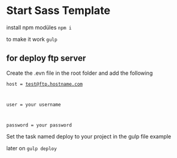 # Start Sass Template

install npm modüles
<code>npm i </code>

to make it work
<code>gulp </code>

## for deploy ftp server
Create the .evn file in the root folder and add the following

<code>host = test@ftp.hostname.com

user = your username

password = your password</code>

Set the task named deploy to your project in the gulp file
example

later on <code>gulp deploy</code>
